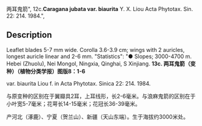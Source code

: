 两耳鬼箭",
12c.**Caragana jubata var. biaurita** Y. X. Liou Acta Phytotax. Sin. 22: 214. 1984.",

## Description
Leaflet blades 5-7 mm wide. Corolla 3.6-3.9 cm; wings with 2 auricles, longest auricle linear and 2-6 mm.
  "Statistics": "● Slopes; 3000-4700 m. Hebei (Zhuolu), Nei Mongol, Ningxia, Qinghai, S Xinjiang.
**13c. 两耳鬼箭（变种）（植物分类学报）图版8：1-6**

var. biaurita Liou f. in Acta Phytotax. Sinica 22: 214. 1984.

与原变种的区别在于翼瓣具2耳，上耳线形，长2-6毫米。与浪麻鬼箭的区别在于小叶宽5-7毫米；花萼长14-15毫米；花冠长36-39毫米。

产河北（涿鹿）、宁夏（贺兰山）、新疆（天山东端）。生于海拔约3000米处。
